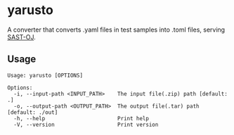 # yarusto

A converter that converts .yaml files in test samples into .toml files, serving [SAST-OJ](https://github.com/NJUPT-SAST/sastoj).

## Usage

```shell
Usage: yarusto [OPTIONS]

Options:
  -i, --input-path <INPUT_PATH>    The input file(.zip) path [default: .]
  -o, --output-path <OUTPUT_PATH>  The output file(.tar) path [default: ./out]
  -h, --help                       Print help
  -V, --version                    Print version
```
